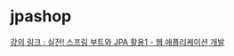 # jpashop

<a href="https://www.inflearn.com/course/%EC%8A%A4%ED%94%84%EB%A7%81-%ED%95%B5%EC%8B%AC-%EC%9B%90%EB%A6%AC-%EA%B8%B0%EB%B3%B8%ED%8E%B8/dashboard">
강의 링크 : 실전! 스프링 부트와 JPA 활용1 - 웹 애플리케이션 개발</a>


